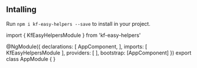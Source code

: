 
## Intalling
Run `npm i kf-easy-helpers --save`  to install in your project.


import { KfEasyHelpersModule } from 'kf-easy-helpers'

@NgModule({
    declarations: [
        AppComponent,
    ],
    imports: [
        KfEasyHelpersModule 
    ],
    providers: [
    ],
    bootstrap: [AppComponent]
})
export class AppModule { }

